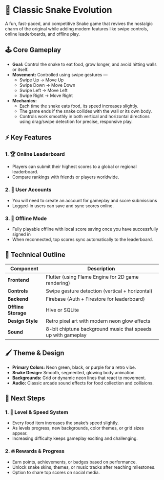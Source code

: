 # 🐍 Classic Snake Evolution

A fun, fast-paced, and competitive Snake game that revives the nostalgic charm of the original while adding modern features like swipe controls, online leaderboards, and offline play.

## 🕹️ Core Gameplay
- **Goal:** Control the snake to eat food, grow longer, and avoid hitting walls or itself.
- **Movement:** Controlled using swipe gestures —  
  - Swipe Up → Move Up  
  - Swipe Down → Move Down  
  - Swipe Left → Move Left  
  - Swipe Right → Move Right
- **Mechanics:**
  - Each time the snake eats food, its speed increases slightly.
  - The game ends if the snake collides with the wall or its own body.
  - Controls work smoothly in both vertical and horizontal directions using drag/swipe detection for precise, responsive play.


## ⚡ Key Features

### 1. 🏆 Online Leaderboard
- Players can submit their highest scores to a global or regional leaderboard.
- Compare rankings with friends or players worldwide.

### 2. 👤 User Accounts
- You will need to create an account for gameplay and score submissions
- Logged-in users can save and sync scores online.

### 3. 📶 Offline Mode
- Fully playable offline with local score saving once you have successfully signed in
- When reconnected, top scores sync automatically to the leaderboard.

## 🧩 Technical Outline

| Component | Description |
|------------|--------------|
| **Frontend** | Flutter (using Flame Engine for 2D game rendering) |
| **Controls** | Swipe gesture detection (vertical + horizontal) |
| **Backend** | Firebase (Auth + Firestore for leaderboard) |
| **Offline Storage** | Hive or SQLite |
| **Design Style** | Retro pixel art with modern neon glow effects |
| **Sound** | 8-bit chiptune background music that speeds up with gameplay |


## 🖌️ Theme & Design
- **Primary Colors:** Neon green, black, or purple for a retro vibe.
- **Snake Design:** Smooth, segmented, glowing body animation.
- **Backgrounds:** Grid or dynamic neon lines that react to movement.
- **Audio:** Classic arcade sound effects for food collection and collisions.


## 🚀 Next Steps

### 1. 🎯 Level & Speed System 
- Every food item increases the snake’s speed slightly.
- As levels progress, new backgrounds, color themes, or grid sizes appear.
- Increasing difficulty keeps gameplay exciting and challenging.

### 2. 🔥 Rewards & Progress
- Earn points, achievements, or badges based on performance.
- Unlock snake skins, themes, or music tracks after reaching milestones.
- Option to share top scores on social media.

